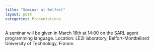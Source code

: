 ```yaml
---
title: "Seminar at Belfort"
layout: post
categories: Presentations
---
```


A seminar will be given in March 16th at 14:00 on the SARL agent programming language.
Location: LE2I laboratory, Belfort-Montbéliard University of Technology, France.
